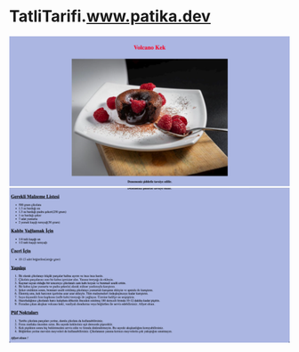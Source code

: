 # TatliTarifi.www.patika.dev
<img src="/images/Ekran Resmi 2023-04-18 01.46.18.png">
<img src="/images/Ekran Resmi 2023-04-18 01.46.43.png">